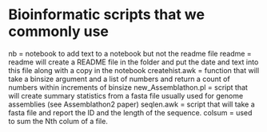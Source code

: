 # Bioinformatic scripts that we commonly use


nb = notebook to add text to a notebook but not the readme file
readme = readme will create a README file in the folder and put the date and text into this file along with a copy in the notebook
createhist.awk = function that will take a binsize argument and a list of numbers and return a count of numbers within increments of binsize
new_Assemblathon.pl = script that will create summary statistics from a fasta file usually used for genome assemblies (see Assemblathon2 paper)
seqlen.awk = script that will take a fasta file and report the ID and the length of the sequence. 
colsum = used to sum the Nth colum of a file. 
